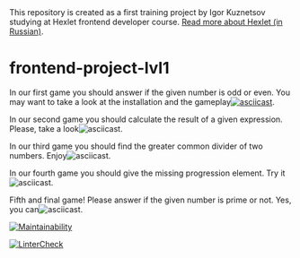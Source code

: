 ##

This repository is created as a first training project by Igor Kuznetsov studying at Hexlet frontend developer course. [Read more about Hexlet (in Russian)](https://ru.hexlet.io/pages/about?utm_source=github&utm_medium=link&utm_campaign=nodejs-package).

# frontend-project-lvl1 ####

In our first game you should answer if the given number is odd or even.
You may want to take a look at the installation and the gameplay[![asciicast](https://asciinema.org/a/t8F9ThznSDmr9PElas22zKsnD.svg)](https://asciinema.org/a/t8F9ThznSDmr9PElas22zKsnD).

In our second game you should calculate the result of a given expression. Please, take a look![![asciicast](https://asciinema.org/a/VW006d2uMT8k4oJe151MaFbxg.svg)](https://asciinema.org/a/VW006d2uMT8k4oJe151MaFbxg).

In our third game you should find the greater common divider of two numbers. Enjoy![![asciicast](https://asciinema.org/a/VCk2l9SeDdg6PgEL2TYuB3arw.svg)](https://asciinema.org/a/VCk2l9SeDdg6PgEL2TYuB3arw).

In our fourth game you should  give the missing progression element. Try it![![asciicast](https://asciinema.org/a/SvBVMd0O8af74MQF2Run7Rz89.svg)](https://asciinema.org/a/SvBVMd0O8af74MQF2Run7Rz89).

Fifth and final game! Please answer if the given number is prime or not. Yes, you can![![asciicast](https://asciinema.org/a/Dgf7xRpYx9b73I8kN6w721i9H.svg)](https://asciinema.org/a/Dgf7xRpYx9b73I8kN6w721i9H).

[![Maintainability](https://api.codeclimate.com/v1/badges/d30f058e466a53678569/maintainability)](https://codeclimate.com/github/igorkuznetsov1972/frontend-project-lvl1/maintainability)

[![LinterCheck](https://github.com/igorkuznetsov1972/frontend-project-lvl1/workflows/LinterCheck/badge.svg?branch=master)](https://github.com/igorkuznetsov1972/frontend-project-lvl1/actions?query=workflow%3ALinterCheck)

